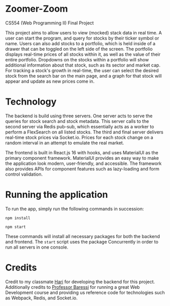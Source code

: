 # Zoomer-Zoom
CS554 (Web Programming II) Final Project

This project aims to allow users to view (mocked) stack data in real time. A user can start the program, and query for stocks by their ticker symbol or name. Users can also add stocks to a portfolio, which is held inside of a drawer that can be toggled on the left side of the screen. The portfolio displays real-time prices of all stocks within it, as well as the value of their entire portfolio. Dropdowns on the stocks within a portfolio will show additional information about that stock, such as its sector and market cap. For tracking a stock's growth in real-time, the user can select the desired stock from the search bar on the main page, and a graph for that stock will appear and update as new prices come in.

# Technology

The backend is build using three servers. One server acts to serve the queries for stock search and stock metadata. This server calls to the second server via Redis pub-sub, which essentially acts as a worker to perform a FlexSearch on all listed stocks. The third and final server delivers real-time stock prices via Socket.io. Prices for each stock change on a random interval in an attempt to emulate the real market.

The frontend is built in React.js 16 with hooks, and uses MaterialUI as the primary component framework. MaterialUI provides an easy way to make the application look modern, user-friendly, and accessible. The framework also provides APIs for component features such as lazy-loading and form control validation. 

# Running the application

To run the app, simply run the following commands in succession:

`npm install`

`npm start`

These commands will install all necessary packages for both the backend and frontend. The `start` script uses the package Concurrently in order to run all servers in one console.

# Credits

Credit to my classmate [Hari](https://github.com/Hariharan-V) for developing the backend for this project. Additionally credits to [Professor Baressi](https://github.com/philbarresi) for running a great Web Development course and providing us reference code for technologies such as Webpack, Redis, and Socket.io. 


